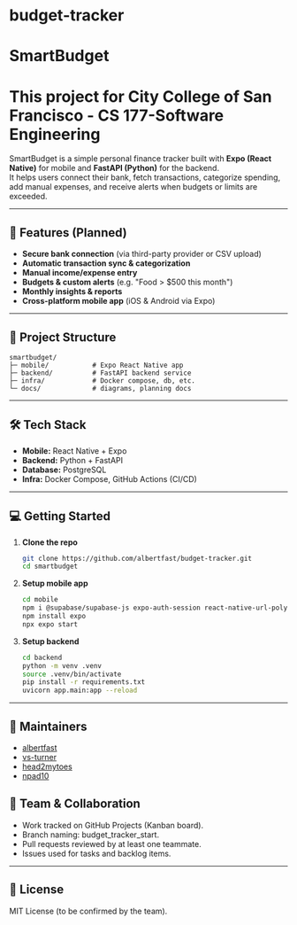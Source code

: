 # budget-tracker
# SmartBudget
# This project for City College of San Francisco - CS 177-Software Engineering 
SmartBudget is a simple personal finance tracker built with **Expo (React Native)** for mobile and **FastAPI (Python)** for the backend.  
It helps users connect their bank, fetch transactions, categorize spending, add manual expenses, and receive alerts when budgets or limits are exceeded.

---

## 🚀 Features (Planned)

- **Secure bank connection** (via third-party provider or CSV upload)
- **Automatic transaction sync & categorization**
- **Manual income/expense entry**
- **Budgets & custom alerts** (e.g. "Food > $500 this month")
- **Monthly insights & reports**
- **Cross-platform mobile app** (iOS & Android via Expo)

---

## 📂 Project Structure

```
smartbudget/
├─ mobile/           # Expo React Native app
├─ backend/          # FastAPI backend service
├─ infra/            # Docker compose, db, etc.
└─ docs/             # diagrams, planning docs
```

---

## 🛠️ Tech Stack

- **Mobile:** React Native + Expo
- **Backend:** Python + FastAPI
- **Database:** PostgreSQL
- **Infra:** Docker Compose, GitHub Actions (CI/CD)

---

## 💻 Getting Started

1. **Clone the repo**
   ```bash
   git clone https://github.com/albertfast/budget-tracker.git
   cd smartbudget
   ```

2. **Setup mobile app**
   ```bash
   cd mobile
   npm i @supabase/supabase-js expo-auth-session react-native-url-polyfill react-native-get-random-values
   npm install expo
   npx expo start
   ```

3. **Setup backend**
   ```bash
   cd backend
   python -m venv .venv
   source .venv/bin/activate
   pip install -r requirements.txt
   uvicorn app.main:app --reload
   ```

---

## 👤 Maintainers

- [albertfast](https://github.com/albertfast)
- [vs-turner](https://github.com/vs-turner)
- [head2mytoes](https://github.com/head2mytoes)
- [npad10](https://github.com/npad10)

## 👥 Team & Collaboration

- Work tracked on GitHub Projects (Kanban board).
- Branch naming: budget_tracker_start.
- Pull requests reviewed by at least one teammate.
- Issues used for tasks and backlog items.

---

## 📄 License

MIT License (to be confirmed by the team).
